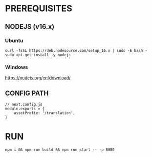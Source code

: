 PREREQUISITES
=============

NODEJS (v16.x)
------
### Ubuntu
```
curl -fsSL https://deb.nodesource.com/setup_16.x | sudo -E bash -
sudo apt-get install -y nodejs
```
### Windows
https://nodejs.org/en/download/

CONFIG PATH
-----------
```
// next.config.js
module.exports = {
	assetPrefix: '/translation',
}
```


RUN
===
```
npm i && npm run build && npm run start -- -p 8080
```
